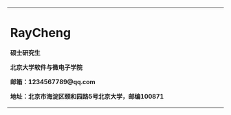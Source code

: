 <table border="0">
  <tr>
    <td width="100%">
      <h1>RayCheng</h1>
      <p><b>硕士研究生</b></p>
      <p><b>北京大学软件与微电子学院</b></p>
      <p><b>邮箱：1234567789@qq.com</b></p>
      <p><b>地址：北京市海淀区颐和园路5号北京大学，邮编100871</b></p>
    </td>
    <td width="25%">
      <img src="/RayCheng.jpg" width="100%">
    </td>
  </tr>
</table>

